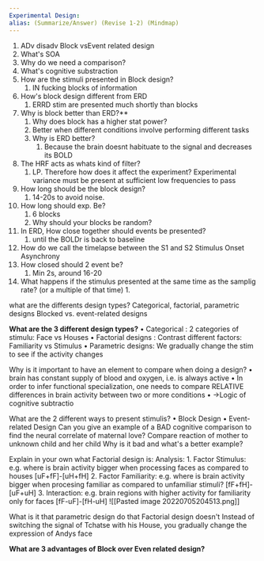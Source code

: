 ```yaml
---
Experimental Design: 
alias: (Summarize/Answer) (Revise 1-2) (Mindmap) 
---
```

1. ADv disadv Block vsEvent related design
2. What's SOA
3. Why do we need a comparison?
4. What's cognitive substraction
5. How are the stimuli presented in Block design?
	1. IN fucking blocks of information
6. How's block design different from ERD
	1. ERRD stim are presented much shortly than blocks
7. Why is block better than ERD?**
	1. Why does block has a higher stat power?
	2. Better when different conditions involve performing different tasks
	3. Why is ERD better?
		1. Because the brain doesnt habituate to the signal and decreases its BOLD
8. The HRF acts as whats kind of filter?
	1. LP. Therefore how does it affect the experiment?
		Experimental variance must be present at sufficient low frequencies to pass
9. How long should be the block design?
	1. 14-20s to avoid noise. 
10. How long should exp. Be?
	1. 6 blocks
	2. Why should your blocks be random?
11. In ERD, How close together should events be presented?
	1. until the BOLDr is back to baseline
12. How do we call the timelapse between the S1 and S2
	Stimulus Onset Asynchrony
13. How closed should 2 event be?
	1. Min 2s, around 16-20
2. What happens if the stimulus presented at the same time as the samplig rate? (or a multiple of that time)
	1. 

what are the differents design types?
	Categorical, factorial, parametric designs
	 Blocked vs. event-related designs

**What are the 3 different design types?**
	• Categorical : 2 categories of stimulu: Face vs Houses
	• Factorial designs : Contrast different factors: Familiarity vs Stimulus
	• Parametric designs: We gradually change the stim to see if the activity changes


Why is it important to have an element to compare when doing a design?
	• brain has constant supply of blood and oxygen, i.e. is always active
	• In order to infer functional specialization, one needs to compare RELATIVE differences in brain activity between two or more conditions 
	• ->Logic of cognitive subtractio

What are the 2 different ways to present stimulis?
	• Block Design 
	• Event-related Design
Can you give an example of a BAD cognitive comparison to find the neural correlate of maternal love?
	Compare reaction of mother to unknown child and her child
Why is it bad and what's a better example?


Explain in your own what Factorial design is:
	Analysis:
	 1. Factor Stimulus: e.g. where is brain activity bigger when processing faces as compared to houses [uF+fF]-[uH+fH] 
	2. Factor Familiarity: e.g. where is brain activity bigger when procesing familiar as compared to unfamiliar stimuli? [fF+fH]- [uF+uH] 
	3. Interaction: e.g. brain regions with higher activity for familiarity only for faces [fF-uF]-[fH-uH]
		![[Pasted image 20220705204513.png]]

What is it that parametric design do that Factorial design doesn't
	 Instead of switching the signal of Tchatse with his House, you gradually change the expression of Andys face



**What are 3 advantages of Block over Even related design?**
